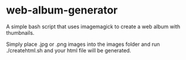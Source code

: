 # web-album-generator
A simple bash script that uses imagemagick to create a web album with thumbnails.

Simply place .jpg or .png images into the images folder and run ./createhtml.sh and your html file will be generated.
